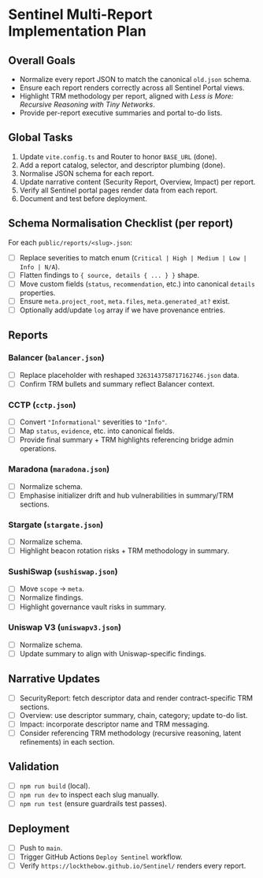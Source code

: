 # Sentinel Multi-Report Implementation Plan

## Overall Goals
- Normalize every report JSON to match the canonical `old.json` schema.
- Ensure each report renders correctly across all Sentinel Portal views.
- Highlight TRM methodology per report, aligned with *Less is More: Recursive Reasoning with Tiny Networks*.
- Provide per-report executive summaries and portal to-do lists.

## Global Tasks
1. Update `vite.config.ts` and Router to honor `BASE_URL` (done).
2. Add a report catalog, selector, and descriptor plumbing (done).
3. Normalise JSON schema for each report.
4. Update narrative content (Security Report, Overview, Impact) per report.
5. Verify all Sentinel portal pages render data from each report.
6. Document and test before deployment.

## Schema Normalisation Checklist (per report)
For each `public/reports/<slug>.json`:
- [ ] Replace severities to match enum (`Critical | High | Medium | Low | Info | N/A`).
- [ ] Flatten findings to `{ source, details { ... } }` shape.
- [ ] Move custom fields (`status`, `recommendation`, etc.) into canonical `details` properties.
- [ ] Ensure `meta.project_root`, `meta.files`, `meta.generated_at?` exist.
- [ ] Optionally add/update `log` array if we have provenance entries.

## Reports
### Balancer (`balancer.json`)
- [ ] Replace placeholder with reshaped `3263143758717162746.json` data.
- [ ] Confirm TRM bullets and summary reflect Balancer context.

### CCTP (`cctp.json`)
- [ ] Convert `"Informational"` severities to `"Info"`.
- [ ] Map `status`, `evidence`, etc. into canonical fields.
- [ ] Provide final summary + TRM highlights referencing bridge admin operations.

### Maradona (`maradona.json`)
- [ ] Normalize schema.
- [ ] Emphasise initializer drift and hub vulnerabilities in summary/TRM sections.

### Stargate (`stargate.json`)
- [ ] Normalize schema.
- [ ] Highlight beacon rotation risks + TRM methodology in summary.

### SushiSwap (`sushiswap.json`)
- [ ] Move `scope` → `meta`.
- [ ] Normalize findings.
- [ ] Highlight governance vault risks in summary.

### Uniswap V3 (`uniswapv3.json`)
- [ ] Normalize schema.
- [ ] Update summary to align with Uniswap-specific findings.

## Narrative Updates
- [ ] SecurityReport: fetch descriptor data and render contract-specific TRM sections.
- [ ] Overview: use descriptor summary, chain, category; update to-do list.
- [ ] Impact: incorporate descriptor name and TRM messaging.
- [ ] Consider referencing TRM methodology (recursive reasoning, latent refinements) in each section.

## Validation
- [ ] `npm run build` (local).
- [ ] `npm run dev` to inspect each slug manually.
- [ ] `npm run test` (ensure guardrails test passes).

## Deployment
- [ ] Push to `main`.
- [ ] Trigger GitHub Actions `Deploy Sentinel` workflow.
- [ ] Verify `https://lockthebow.github.io/Sentinel/` renders every report.
